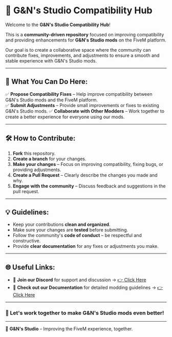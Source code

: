 # 🌟 G&N's Studio Compatibility Hub

Welcome to the **G&N's Studio Compatibility Hub**!  

This is a **community-driven repository** focused on improving compatibility and providing enhancements for **G&N's Studio mods** on the FiveM platform.  

Our goal is to create a collaborative space where the community can contribute fixes, improvements, and adjustments to ensure a smooth and stable experience with G&N's Studio mods.  

---

## 🚀 What You Can Do Here:
✅ **Propose Compatibility Fixes** – Help improve compatibility between G&N's Studio mods and the FiveM platform.  
✅ **Submit Adjustments** – Provide small improvements or fixes to existing G&N's Studio mods.
✅ **Collaborate with Other Modders** – Work together to create a better experience for everyone using our mods.  

---

## 🛠️ How to Contribute:
1. **Fork** this repository.  
2. **Create a branch** for your changes.  
3. **Make your changes** – Focus on improving compatibility, fixing bugs, or providing adjustments.  
4. **Create a Pull Request** – Clearly describe the changes you made and why.  
5. **Engage with the community** – Discuss feedback and suggestions in the pull request.  

---

## 💡 Guidelines:
- Keep your contributions **clean and organized**.  
- Make sure your changes are **tested** before submitting.  
- Follow the community's **code of conduct** – be respectful and constructive.  
- Provide **clear documentation** for any fixes or adjustments you make.  

---

## 🌐 Useful Links:
- 📢 **Join our Discord** for support and discussion → [👉 Click Here](https://discord.com/invite/gnstudio)  
- 📖 **Check out our Documentation** for detailed modding guidelines → [👉 Click Here](https://g-and-ns-studio-1.gitbook.io/g-and-ns-studio)  

---

### 🎯 Let's work together to make G&N's Studio mods even better!  
---

👑 **G&N's Studio** – Improving the FiveM experience, together.  
